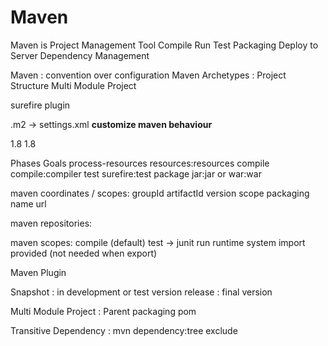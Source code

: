 # Maven

Maven is Project Management Tool
Compile
Run Test
Packaging
Deploy to Server
Dependency Management

Maven : convention over configuration
Maven Archetypes : Project Structure
Multi Module Project

surefire plugin

.m2 -> settings.xml
**customize maven behaviour**

<properties>
    <maven.compiler.source>1.8<maven.compiler.source>
    <maven.compiler.target>1.8<maven.compiler.target>
</properties>

Phases                  Goals
process-resources       resources:resources
compile                 compile:compiler
test                    surefire:test
package                 jar:jar or war:war

maven coordinates / scopes:
groupId
artifactId
version
scope
packaging
name
url

maven repositories:

maven scopes:
compile (default)
test -> junit
run
runtime
system
import
provided (not needed when export)

Maven Plugin

Snapshot : in development or test version
release : final version

Multi Module Project : Parent packaging pom

Transitive Dependency :
mvn dependency:tree
exclude
